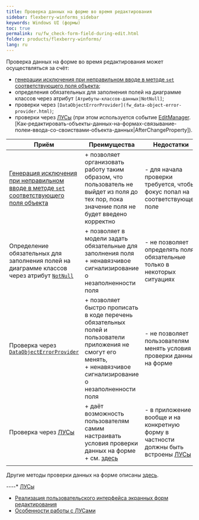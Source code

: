 ```yaml
---
title: Проверка данных на форме во время редактирования
sidebar: flexberry-winforms_sidebar
keywords: Windows UI (формы)
toc: true
permalink: ru/fw_check-form-field-during-edit.html
folder: products/flexberry-winforms/
lang: ru
---
```

Проверка данных на форме во время редактирования может осуществляться за счёт:
* [генерации исключения при неправильном вводе в методе `set` соответствующего поля объекта](fo_сheck-object-set.html);
* определения обязательных для заполнения полей на диаграмме классов через атрибут `[Атрибуты-классов-данных|NotNull]`;
* проверки через `[DataObjectErrorProvider](fw_data-object-error-provider.html)`;
* проверки через [ЛУСы](прикладные-системы_features-of-work-with-log-conditions.html) (при этом используется событие [EditManager](fw_editmanager.html).[Как-редактировать-объекты-данных-на-формах-связывание-полеи-ввода-со-своиствами-объекта-данных|AfterChangeProperty]).

| Приём | Преимущества | Недостатки|
|--|--|--|
| [Генерация исключения при неправильном вводе в методе `set` соответствующего поля объекта](fo_сheck-object-set.html) | + позволяет организовать работу таким образом, что пользователь не выйдет из поля до тех пор, пока значение поля не будет введено корректно | - для начала проверки требуется, чтобы фокус попал на соответствующее поле
| Определение обязательных для заполнения полей на диаграмме классов через атрибут [`NotNull`](fo_attributes-class-data.html) | + позволяет в модели задать обязательные для заполнения поля <br> + ненавязчивое сигнализирование о незаполненности поля | - не позволяет определять поля, обязательные только в некоторых ситуациях
| Проверка через [`DataObjectErrorProvider`](fw_data-object-error-provider.html) | + позволяет быстро прописать в коде перечень обязательных полей и пользователи приложения не смогут его менять, <br> + ненавязчивое сигнализирование о незаполненности поля  | - не позволяет пользователям менять условия проверки данных на форме
| Проверка через [ЛУСы](прикладные-системы_features-of-work-with-log-conditions.html) | + даёт возможность пользователям самим настраивать условия проверки данных на форме <br> + см. [здесь](прикладные-системы_Реализация-пользовательского-интерфеиса-экранных-форм-редактирования.html) | - в приложение вообще и на конкретную форму в частности должны быть встроены [ЛУСы](прикладные-системы_features-of-work-with-log-conditions.html)
|||

Другие методы проверки данных на форме описаны [здесь](fw_edit-form-validation.html).

----* [ЛУСы](прикладные-системы_Лусы.html)
* [Реализация пользовательского интерфейса экранных форм редактирования](прикладные-системы_Реализация-пользовательского-интерфеиса-экранных-форм-редактирования.html)
* [Особенности работы с ЛУСами](прикладные-системы_features-of-work-with-log-conditions.html)